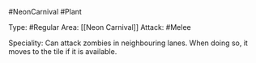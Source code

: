 #NeonCarnival #Plant 

Type: #Regular 
Area: [[Neon Carnival]]
Attack: #Melee

Speciality: Can attack zombies in neighbouring lanes. When doing so, it moves to the tile if it is available.